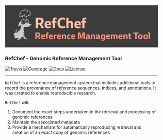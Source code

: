 ![](assets/refchef-logo.png)

### RefChef - Genomic Reference Management Tool

[![Travis](https://img.shields.io/travis/compbiocore/refchef/master.svg?style=flat-square)](https://travis-ci.org/compbiocore/refchef)
[![Coverage](https://img.shields.io/coveralls/github/rechef/refchef/master.svg?style=flat-square)](https://coveralls.io/github/compbiocore/refchef) [![Docs](https://img.shields.io/badge/docs-stable-blue.svg?style=flat-square)](https://compbiocore.github.io/cbc-documentation-templates)
[![License](https://img.shields.io/badge/license-GPL_3.0-orange.svg?style=flat-square)](https://raw.githubusercontent.com/compbiocore/cbc-documentation-templates/master/LICENSE.md)  

---


`RefChef` is a reference management system that includes additional tools to record the provenance of reference sequences, indices, and annotations. It was created to enable reproducible research.       

`RefChef` will:       

1. Document the exact steps undertaken in the retrieval and processing of genomic references   
2. Maintain the associated metadata   
3. Provide a mechanism for automatically reproducing retrieval and creation of an exact copy of genomic references 